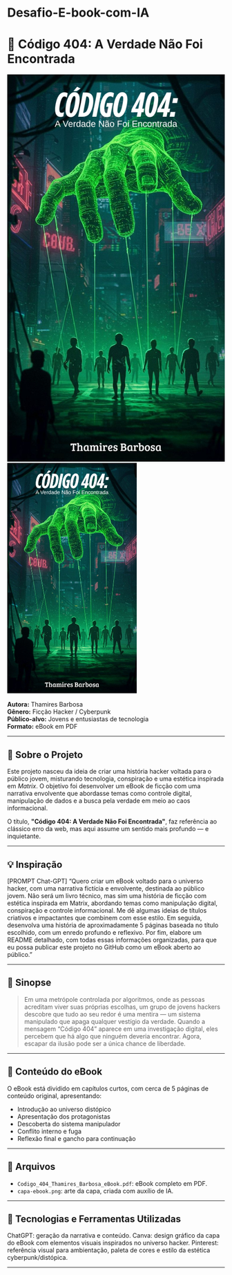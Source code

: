 # Desafio-E-book-com-IA

# 📕 Código 404: A Verdade Não Foi Encontrada

![Capa do eBook](assets/capa-ebook.png)
<img src="assets/capa-ebook.png" alt="Capa do eBook" width="300"/>



**Autora:** Thamires Barbosa  
**Gênero:** Ficção Hacker / Cyberpunk  
**Público-alvo:** Jovens e entusiastas de tecnologia  
**Formato:** eBook em PDF

---

## 🧠 Sobre o Projeto

Este projeto nasceu da ideia de criar uma história hacker voltada para o público jovem, misturando tecnologia, conspiração e uma estética inspirada em *Matrix*. O objetivo foi desenvolver um eBook de ficção com uma narrativa envolvente que abordasse temas como controle digital, manipulação de dados e a busca pela verdade em meio ao caos informacional.

O título, **"Código 404: A Verdade Não Foi Encontrada"**, faz referência ao clássico erro da web, mas aqui assume um sentido mais profundo — e inquietante.

---

## 💡 Inspiração

[PROMPT Chat-GPT] “Quero criar um eBook voltado para o universo hacker, com uma narrativa fictícia e envolvente, destinada ao público jovem. Não será um livro técnico, mas sim uma história de ficção com estética inspirada em Matrix, abordando temas como manipulação digital, conspiração e controle informacional.
Me dê algumas ideias de títulos criativos e impactantes que combinem com esse estilo. Em seguida, desenvolva uma história de aproximadamente 5 páginas baseada no título escolhido, com um enredo profundo e reflexivo.  Por fim, elabore um README detalhado, com todas essas informações organizadas, para que eu possa publicar este projeto no GitHub como um eBook aberto ao público.”


---

## 📝 Sinopse

> Em uma metrópole controlada por algoritmos, onde as pessoas acreditam viver suas próprias escolhas, um grupo de jovens hackers descobre que tudo ao seu redor é uma mentira — um sistema manipulado que apaga qualquer vestígio da verdade. Quando a mensagem “Código 404” aparece em uma investigação digital, eles percebem que há algo que ninguém deveria encontrar. Agora, escapar da ilusão pode ser a única chance de liberdade.

---

## 📄 Conteúdo do eBook

O eBook está dividido em capítulos curtos, com cerca de 5 páginas de conteúdo original, apresentando:

- Introdução ao universo distópico
- Apresentação dos protagonistas
- Descoberta do sistema manipulador
- Conflito interno e fuga
- Reflexão final e gancho para continuação

---

## 📎 Arquivos

- `Codigo_404_Thamires_Barbosa_eBook.pdf`: eBook completo em PDF.
- `capa-ebook.png`: arte da capa, criada com auxílio de IA.

---

## 🚀 Tecnologias e Ferramentas Utilizadas

ChatGPT: geração da narrativa e conteúdo.
Canva: design gráfico da capa do eBook com elementos visuais inspirados no universo hacker.
Pinterest: referência visual para ambientação, paleta de cores e estilo da estética cyberpunk/distópica.

---


